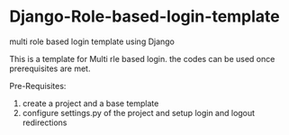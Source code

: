 # Django-Role-based-login-template
multi role based login template using Django

This is a template for Multi rle based login. the codes can be used once prerequisites are met.

Pre-Requisites: 
1) create a project and a base template
2) configure settings.py of the project and setup login and logout redirections
